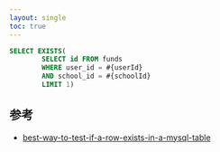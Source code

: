 ```yaml
---
layout: single
toc: true
---
```


```sql
SELECT EXISTS(
        SELECT id FROM funds
        WHERE user_id = #{userId}
        AND school_id = #{schoolId}
        LIMIT 1)
```

## 参考

- [best-way-to-test-if-a-row-exists-in-a-mysql-table](https://stackoverflow.com/questions/1676551/best-way-to-test-if-a-row-exists-in-a-mysql-table)